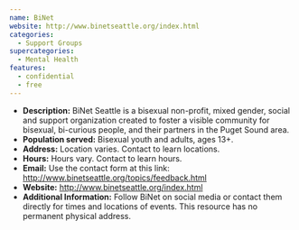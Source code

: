 ```yaml
---
name: BiNet
website: http://www.binetseattle.org/index.html
categories:
  - Support Groups
supercategories:
  - Mental Health
features:
  - confidential
  - free
---
```

- **Description:** BiNet Seattle is a bisexual non-profit, mixed gender, social and support organization created to foster a visible community for bisexual, bi-curious people, and their partners in the Puget Sound area.
- **Population served:** Bisexual youth and adults, ages 13+.
- **Address:** Location varies. Contact to learn locations.
- **Hours:** Hours vary. Contact to learn hours.
- **Email:** Use the contact form at this link: <http://www.binetseattle.org/topics/feedback.html>
- **Website:** <http://www.binetseattle.org/index.html>
- **Additional Information:** Follow BiNet on social media or contact them directly for times and locations of events. This resource has no permanent physical address.
